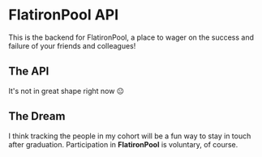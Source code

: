 # FlatironPool API

This is the backend for FlatironPool, a place to wager on the success and failure of your friends and colleagues!

## The API

It's not in great shape right now 😐

## The Dream

I think tracking the people in my cohort will be a fun way to stay in touch after graduation. Participation in **FlatironPool** is voluntary, of course.
